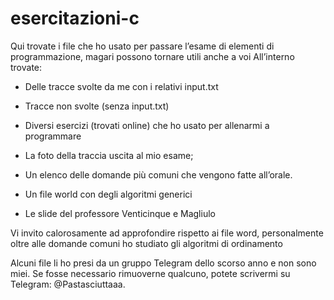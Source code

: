 # esercitazioni-c
Qui trovate i file che ho usato per passare l’esame di elementi di programmazione, magari possono tornare utili anche a voi
All’interno trovate:

* Delle tracce svolte da me con i relativi input.txt

* Tracce non svolte (senza input.txt)

* Diversi esercizi (trovati online) che ho usato per allenarmi a programmare

* La foto della traccia uscita al mio esame;

* Un elenco delle domande più comuni che vengono fatte all’orale.
  
* Un file world con degli algoritmi generici

* Le slide del professore Venticinque e Magliulo

Vi invito calorosamente ad approfondire rispetto ai file word, personalmente oltre alle domande comuni ho studiato gli algoritmi di ordinamento

Alcuni file li ho presi da un gruppo Telegram dello scorso anno e non sono miei. Se fosse necessario rimuoverne qualcuno, potete scrivermi su Telegram: @Pastasciuttaaa.
